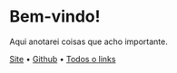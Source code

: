# Bem-vindo!

Aqui anotarei coisas que acho importante.

[Site](https://leydsonandrey.github.io) • [Github](https://github.com/leydsonandrey) • [Todos o links](https://leydsonandrey.github.io/links)